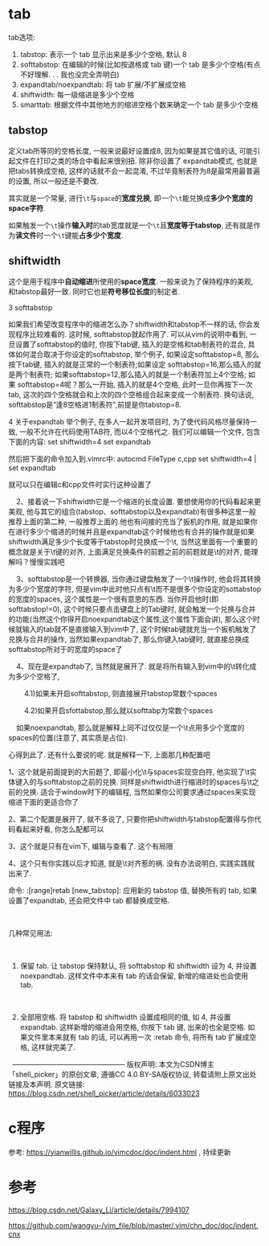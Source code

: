 
# tab

tab选项: 

1. tabstop: 表示一个 tab 显示出来是多少个空格, 默认 8
2. softtabstop: 在编辑的时候(比如按退格或 tab 键)一个 tab 是多少个空格(有点不好理解. . . 我也没完全弄明白)
3. expandtab/noexpandtab: 将 tab 扩展/不扩展成空格
4. shiftwidth: 每一级缩进是多少个空格
5. smarttab: 根据文件中其他地方的缩进空格个数来确定一个 tab 是多少个空格

## tabstop

定义tab所等同的空格长度, 一般来说最好设置成8, 因为如果是其它值的话, 可能引起文件在打印之类的场合中看起来很别扭. 除非你设置了 expandtab模式, 也就是把tabs转换成空格, 这样的话就不会一起混淆, 不过毕竟制表符为8是最常用最普遍的设置, 所以一般还是不要改. 

其实就是一个常量, 进行`\t`与`space`的**宽度兑换**, 即一个`\t`能兑换成**多少个宽度的space字符**. 

如果触发一个`\t`操作**输入时**的tab宽度就是一个`\t`且**宽度等于tabstop**, 还有就是作为**读文件**时一个`\t`键能**占多少个宽度**. 

## shiftwidth

这个是用于程序中**自动缩进**所使用的**space宽度**. 一般来说为了保持程序的美观, 和tabstop最好一致. 同时它也是**符号移位长度**的制定者. 


3 softtabstop

如果我们希望改变程序中的缩进怎么办？shiftwidth和tabstop不一样的话, 你会发现程序比较难看的. 这时候, softtabstop就起作用了. 可以从vim的说明中看到, 一旦设置了softtabstop的值时, 你按下tab键, 插入的是空格和tab制表符的混合, 具体如何混合取决于你设定的softtabstop, 举个例子, 如果设定softtabstop=8, 那么按下tab键, 插入的就是正常的一个制表符;如果设定 softtabstop=16,那么插入的就是两个制表符; 如果softtabstop=12,那么插入的就是一个制表符加上4个空格; 如果 softtabstop=4呢？那么一开始, 插入的就是4个空格, 此时一旦你再按下一次tab, 这次的四个空格就会和上次的四个空格组合起来变成一个制表符. 换句话说, softtabstop是”逢8空格进1制表符",前提是你tabstop=8. 

4 关于expandtab
举个例子, 在多人一起开发项目时, 为了使代码风格尽量保持一致, 一般不允许在代码使用TAB符, 而以4个空格代之. 我们可以编辑一个文件, 包含下面的内容: 
set shiftwidth=4
set expandtab

然后把下面的命令加入到.vimrc中: 
autocmd FileType c,cpp set shiftwidth=4 | set expandtab

就可以只在编辑c和cpp文件时实行这种设置了



    2、接着说一下shiftwidth它是一个缩进的长度设置. 要想使用你的代码看起来更美观, 他与其它的组合(tabstop、softtabstop以及expandtab)有很多种这里一般推荐上面的第二种, 一般推荐上面的.他也有间接的充当了扳机的作用, 就是如果你在进行多少个缩进的时候并且是expandtab这个时候他也有合并的操作就是如果shiftwidth满足多少个长度等于tabstop时兑换成一个\t, 当然这里面有一个重要的概念就是关于\t键的对齐, 上面满足兑换条件的前题之前的前题就是\t的对齐, 能理解吗？慢慢实践吧

    3、softtabstop是一个转换器, 当你通过键盘触发了一个\t操作时, 他会将其转换为多少个宽度的字符, 但是vim中此时他只点有\t而不是很多个你设定的sottabstop的宽度的spaces, 这个属性是一个很有意思的东西. 当你开启他时(即 softtabstop!=0), 这个时候只要点击键盘上的Tab键时, 就会触发一个兑换与合并的功能(当然这个你得开启noexpandtab这个属性,这个属性下面会讲), 那么这个时候就输入的tab就不是直接输入到vim中了, 这个时候tab键就充当一个扳机触发了兑换与合并的操作, 当然如果expandtab了, 那么你键入tab键时, 就直接总换成softtabstop所对于的宽度的space了

    4、现在是expandtab了, 当然就是展开了. 就是将所有输入到vim中的\t转化成为多少个空格了, 

        4.1)如果未开启softtabstop, 则直接展开tabstop常数个spaces

        4.2)如果开启sfottabstop,那么就以softtabp为常数个spaces

    如果noexpandtab, 那么就是解释上同不过仅仅是一个\t点用多少个宽度的spaces的位置(注意了, 其实质是占位). 

心得到此了. 还有什么要说的呢. 就是解释一下, 上面那几种配置吧

1、这个就是前面提到的大前题了, 即最小化\t与spaces实现空白符, 他实现了\t实体键入的与softtabstop之前的兑换. 同样是shiftwidth进行缩进时的spaces与\t之前的兑换. 适合于window时下的编辑程, 当然如果你公司要求通过spaces来实现缩进下面的更适合你了

2、第二个配置是展开了, 就不多说了, 只要你把shiftwidth与tabstop配置得与你代码看起来好看, 你怎么配都可以

3、这个就是只有在vim下, 编辑与查看了. 这个有局限

4、这个只有你实践以后才知道, 就是\t对齐惹的祸. 没有办法说明白, 实践实践就出来了. 


命令: 
:[range]retab [new_tabstop]: 应用新的 tabstop 值, 替换所有的 tab, 如果设置了expandtab, 还会把文件中 tab 都替换成空格. 

 

几种常见用法: 

 

1. 保留 tab. 让 tabstop 保持默认, 将 softtabstop 和 shiftwidth 设为 4, 并设置 noexpandtab. 这样文件中本来有 tab 的话会保留, 新增的缩进处也会使用 tab. 

 

2. 全部用空格. 将 tabstop 和 shiftwidth 设置成相同的值, 如 4, 并设置 expandtab. 这样新增的缩进会用空格, 你按下 tab 键, 出来的也全是空格. 如果文件里本来就有 tab 的话, 可以再用一次 :retab 命令, 将所有 tab 扩展成空格, 这样就完美了. 

 
————————————————
版权声明: 本文为CSDN博主「shell_picker」的原创文章, 遵循CC 4.0 BY-SA版权协议, 转载请附上原文出处链接及本声明. 
原文链接: https://blog.csdn.net/shell_picker/article/details/6033023



# c程序

参考: https://yianwillis.github.io/vimcdoc/doc/indent.html , 持续更新

# 参考

https://blog.csdn.net/Galaxy_Li/article/details/7994107

https://github.com/wangyu-/vim_file/blob/master/.vim/chn_doc/doc/indent.cnx